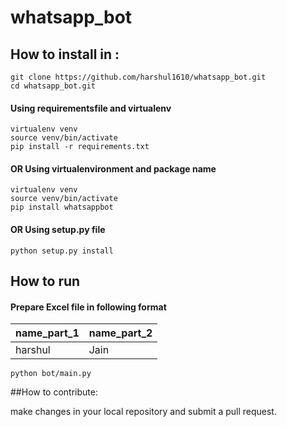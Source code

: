 # whatsapp_bot

## How to install in :
```
git clone https://github.com/harshul1610/whatsapp_bot.git
cd whatsapp_bot.git
```
#### Using requirementsfile and virtualenv
```
virtualenv venv
source venv/bin/activate
pip install -r requirements.txt
```
#### OR Using virtualenvironment and package name
```
virtualenv venv
source venv/bin/activate
pip install whatsappbot
```
#### OR Using setup.py file
```python setup.py install```

## How to run
#### Prepare Excel file in following format
| name_part_1 | name_part_2 |
| ----------- | ----------- |
| harshul     | Jain        |

```python bot/main.py```

##How to contribute:

make changes in your local repository and submit a pull request.
